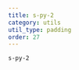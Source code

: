 ```yaml
---
title: s-py-2
category: utils
util_type: padding
order: 27
---
```

<div class="s-py-2">
  <code>s-py-2</code>
</div>